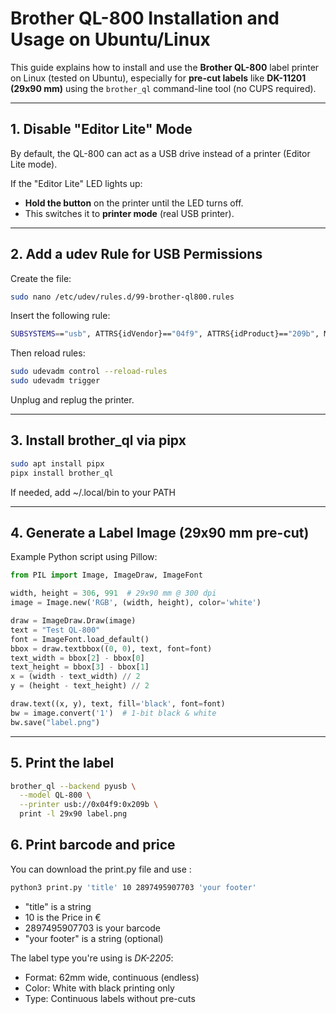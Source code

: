 # Brother QL-800 Installation and Usage on Ubuntu/Linux

This guide explains how to install and use the **Brother QL-800** label printer on Linux (tested on Ubuntu), especially for **pre-cut labels** like **DK-11201 (29x90 mm)** using the `brother_ql` command-line tool (no CUPS required).

---

## 1. Disable "Editor Lite" Mode

By default, the QL-800 can act as a USB drive instead of a printer (Editor Lite mode).

If the "Editor Lite" LED lights up:
   - **Hold the button** on the printer until the LED turns off.
   - This switches it to **printer mode** (real USB printer).

---

## 2. Add a udev Rule for USB Permissions

Create the file:

```bash
sudo nano /etc/udev/rules.d/99-brother-ql800.rules
```

Insert the following rule:

```bash
SUBSYSTEMS=="usb", ATTRS{idVendor}=="04f9", ATTRS{idProduct}=="209b", MODE="0666", GROUP="lp"
````

Then reload rules:

```bash
sudo udevadm control --reload-rules
sudo udevadm trigger
```

Unplug and replug the printer.

---

## 3. Install brother_ql via pipx

```bash
sudo apt install pipx
pipx install brother_ql
```
If needed, add ~/.local/bin to your PATH

---

## 4. Generate a Label Image (29x90 mm pre-cut)
Example Python script using Pillow:


```py
from PIL import Image, ImageDraw, ImageFont

width, height = 306, 991  # 29x90 mm @ 300 dpi
image = Image.new('RGB', (width, height), color='white')

draw = ImageDraw.Draw(image)
text = "Test QL-800"
font = ImageFont.load_default()
bbox = draw.textbbox((0, 0), text, font=font)
text_width = bbox[2] - bbox[0]
text_height = bbox[3] - bbox[1]
x = (width - text_width) // 2
y = (height - text_height) // 2

draw.text((x, y), text, fill='black', font=font)
bw = image.convert('1')  # 1-bit black & white
bw.save("label.png")
```

---

## 5. Print the label
```bash
brother_ql --backend pyusb \
  --model QL-800 \
  --printer usb://0x04f9:0x209b \
  print -l 29x90 label.png
```

## 6. Print barcode and price

You can download the print.py file and use : 
```bash
python3 print.py 'title' 10 2897495907703 'your footer'
```
- "title" is a string
- 10 is the Price in €
- 2897495907703 is your barcode
- "your footer" is a string (optional)

The label type you're using is *DK-2205*:

- Format: 62mm wide, continuous (endless)
- Color: White with black printing only
- Type: Continuous labels without pre-cuts
